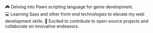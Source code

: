🎮 Delving into Pawn scripting language for game development.  
💻 Learning Sass and other front-end technologies to elevate my web development skills.
🌟 Excited to contribute to open-source projects and collaborate on innovative endeavors.
